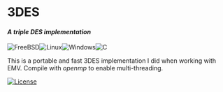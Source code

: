 # **3DES**
#### _A triple DES implementation_
![FreeBSD](https://img.shields.io/badge/-FreeBSD-%23870000?style=for-the-badge&logo=freebsd&logoColor=white)![Linux](https://img.shields.io/badge/Linux-FCC624?style=for-the-badge&logo=linux&logoColor=black)![Windows](https://img.shields.io/badge/Windows-0078D6?style=for-the-badge&logo=windows&logoColor=white)![C](https://img.shields.io/badge/c-%2300599C.svg?style=for-the-badge&logo=c&logoColor=white)

This is a portable and fast 3DES implementation I did when working with EMV.
Compile with *openmp* to enable multi-threading.


[![License](https://img.shields.io/badge/License-BSD_3--Clause-blue.svg)](https://opensource.org/licenses/BSD-3-Clause)
